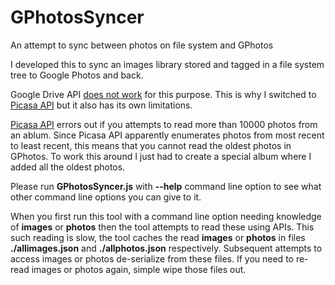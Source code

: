 # GPhotosSyncer
An attempt to sync between photos on file system and GPhotos

I developed this to sync an images library stored and tagged in a file system tree 
to Google Photos and back. 

Google Drive API [does not work](https://kunnas.com/google-photos-is-a-disaster/) for this purpose.
This is why I switched to [Picasa API](https://developers.google.com/gdata/docs/2.0/basics) but it
also has its own limitations.

[Picasa API](https://developers.google.com/gdata/docs/2.0/basics) errors out if you attempts to 
read more than 10000 photos from an ablum. Since Picasa API apparently enumerates photos from
most recent to least recent, this means that you cannot read the oldest photos in GPhotos. To
work this around I just had to create a special album where I added all the oldest photos. 

Please run **GPhotosSyncer.js** with **--help** command line option to see what other command line 
options you can give to it.

When you first run this tool with a command line option needing knowledge of **images** or **photos**
then the tool attempts to read these using APIs. This such reading is slow, the tool caches the read
**images** or **photos** in files **./allimages.json** and **./allphotos.json** respectively. Subsequent
attempts to access images or photos de-serialize from these files. If you need to re-read images or
photos again, simple wipe those files out.
